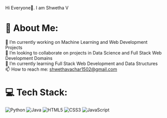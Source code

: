 Hi Everyone👋. I am Shwetha V

# 💫 About Me:
🔭 I’m currently working on Machine Learning and Web Development Projects<br>👯 I’m looking to collaborate on projects in Data Science and Full Stack Web Development Domains<br>🌱 I’m currently learning Full Stack Web Development and Data Structures<br>📫 How to reach me: shwethavachar1502@gmail.com<br>


# 💻 Tech Stack:
![Python](https://img.shields.io/badge/python-3670A0?style=for-the-badge&logo=python&logoColor=ffdd54) ![Java](https://img.shields.io/badge/java-%23ED8B00.svg?style=for-the-badge&logo=java&logoColor=white)  ![HTML5](https://img.shields.io/badge/html5-%23E34F26.svg?style=for-the-badge&logo=html5&logoColor=white)
 ![CSS3](https://img.shields.io/badge/css3-%231572B6.svg?style=for-the-badge&logo=css3&logoColor=white) ![JavaScript](https://img.shields.io/badge/javascript-%23323330.svg?style=for-the-badge&logo=javascript&logoColor=%23F7DF1E)
